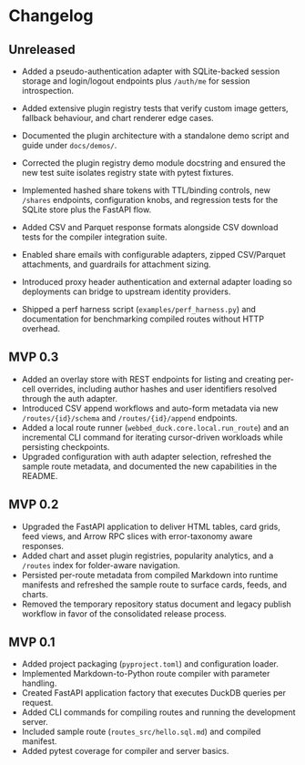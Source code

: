 # Changelog

## Unreleased

- Added a pseudo-authentication adapter with SQLite-backed session storage and
  login/logout endpoints plus `/auth/me` for session introspection.
- Added extensive plugin registry tests that verify custom image getters,
  fallback behaviour, and chart renderer edge cases.
- Documented the plugin architecture with a standalone demo script and guide
  under `docs/demos/`.
- Corrected the plugin registry demo module docstring and ensured the new test
  suite isolates registry state with pytest fixtures.
- Implemented hashed share tokens with TTL/binding controls, new `/shares`
  endpoints, configuration knobs, and regression tests for the SQLite store
  plus the FastAPI flow.

- Added CSV and Parquet response formats alongside CSV download tests for the compiler integration suite.
- Enabled share emails with configurable adapters, zipped CSV/Parquet attachments, and guardrails for attachment sizing.
- Introduced proxy header authentication and external adapter loading so deployments can bridge to upstream identity providers.
- Shipped a perf harness script (`examples/perf_harness.py`) and documentation for benchmarking compiled routes without HTTP overhead.

## MVP 0.3

- Added an overlay store with REST endpoints for listing and creating per-cell overrides, including author hashes and user identifiers resolved through the auth adapter.
- Introduced CSV append workflows and auto-form metadata via new `/routes/{id}/schema` and `/routes/{id}/append` endpoints.
- Added a local route runner (`webbed_duck.core.local.run_route`) and an incremental CLI command for iterating cursor-driven workloads while persisting checkpoints.
- Upgraded configuration with auth adapter selection, refreshed the sample route metadata, and documented the new capabilities in the README.

## MVP 0.2

- Upgraded the FastAPI application to deliver HTML tables, card grids, feed views, and Arrow RPC slices with error-taxonomy
  aware responses.
- Added chart and asset plugin registries, popularity analytics, and a `/routes` index for folder-aware navigation.
- Persisted per-route metadata from compiled Markdown into runtime manifests and refreshed the sample route to surface cards,
  feeds, and charts.
- Removed the temporary repository status document and legacy publish workflow in favor of the consolidated release process.

## MVP 0.1

- Added project packaging (`pyproject.toml`) and configuration loader.
- Implemented Markdown-to-Python route compiler with parameter handling.
- Created FastAPI application factory that executes DuckDB queries per request.
- Added CLI commands for compiling routes and running the development server.
- Included sample route (`routes_src/hello.sql.md`) and compiled manifest.
- Added pytest coverage for compiler and server basics.

